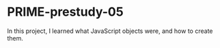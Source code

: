# PRIME-prestudy-05

In this project, I learned what JavaScript objects were, and how to create them.
